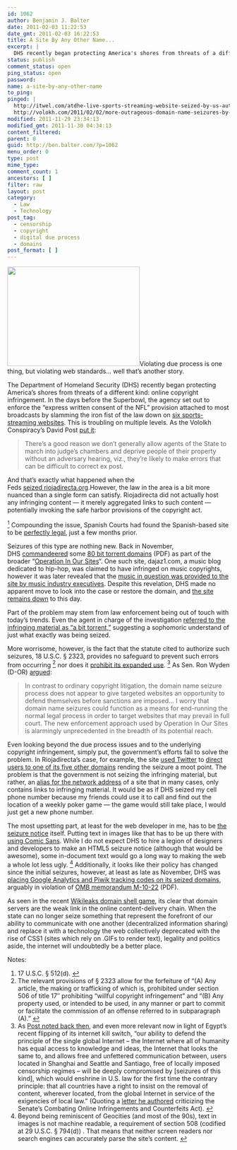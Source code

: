 ```yaml
---
id: 1062
author: Benjamin J. Balter
date: 2011-02-03 11:22:53
date_gmt: 2011-02-03 16:22:53
title: A Site By Any Other Name...
excerpt: |
  DHS recently began protecting America's shores from threats of a different kind: online copyright infringement. In the days before the Superbowl, the agency set out to enforce the "express written consent of the NFL" provision attached to most broadcasts by slamming the iron fist of the law down on six sports-streaming websites.
status: publish
comment_status: open
ping_status: open
password:
name: a-site-by-any-other-name
to_ping:
pinged: |
  http://itwel.com/atdhe-live-sports-streaming-website-seized-by-us-authorities.php
  http://volokh.com/2011/02/02/more-outrageous-domain-name-seizures-by-our-vigilant-dept-of-homeland-security/
modified: 2011-11-29 23:34:13
modified_gmt: 2011-11-30 04:34:13
content_filtered:
parent: 0
guid: http://ben.balter.com/?p=1062
menu_order: 0
type: post
mime_type:
comment_count: 1
ancestors: [ ]
filter: raw
layout: post
category:
  - Law
  - Technology
post_tag:
  - censorship
  - copyright
  - digital due process
  - domains
post_format: [ ]
---
```

<img class="size-medium wp-image-1064 alignright" title="DHS Seizure Notice" src="http://ben.balter.com/wp-content/uploads/2011/02/IPRC_Seized_2010_11-300x225.gif" alt="" width="300" height="225" />Violating due process is one thing, but violating web standards… well that’s another story.

The Department of Homeland Security (DHS) recently began protecting America’s shores from threats of a different kind: online copyright infringement. In the days before the Superbowl, the agency set out to enforce the “express written consent of the NFL” provision attached to most broadcasts by slamming the iron fist of the law down on [six sports-streaming websites][1]. This is troubling on multiple levels. As the Vololkh Conspiracy’s David Post [put it][2]:

> There’s a good reason we don’t generally allow agents of the State to march into judge’s chambers and deprive people of their property without an adversary hearing, viz., they’re likely to make errors that can be difficult to correct ex post.

And that’s exactly what happened when the Feds [seized riojadirecta.org][3].<!--more-->However, the law in the area is a bit more nuanced than a single form can satisfy. Riojadirecta did not actually host any infringing content — it merely aggregated links to such content — potentially invoking the safe harbor provisions of the copyright act. 

<a class="simple-footnote" title="17 U.S.C. § 512(d)." id="return-note-2020-1" href="#note-2020-1"><sup>1</sup></a> Compounding the issue, Spanish Courts had found the Spanish-based site to be [perfectly legal][4], just a few months prior.

Seizures of this type are nothing new. Back in November, DHS [commandeered][5] some [80 bit torrent domains][6] (PDF) as part of the broader “[Operation In Our Sites][7]“. One such site, dajaz1.com, a music blog dedicated to hip-hop, was claimed to have infringed on music copyrights, however it was later revealed that the [music in question was provided to the site by music industry executives][8]. Despite this revelation, DHS made no apparent move to look into the case or restore the domain, and [the site remains down][9] to this day.

Part of the problem may stem from law enforcement being out of touch with today’s trends. Even the agent in charge of the investigation [referred to the infringing material as “a bit torrent,”][10] suggesting a sophomoric understand of just what exactly was being seized.

More worrisome, however, is the fact that the statute cited to authorize such seizures, 18 U.S.C. § 2323, provides no safeguard to prevent such errors from occurring <a class="simple-footnote" title="The relevant provisions of § 2323 allow for the forfeiture of &#8220;(A) Any article, the making or trafficking of which is, prohibited under section 506 of title 17&#8243; prohibiting “willful copyright infringement” and &#8220;(B) Any property used, or intended to be used, in any manner or part to commit or facilitate the commission of an offense referred to in subparagraph (A).&#8221;" id="return-note-2020-2" href="#note-2020-2"><sup>2</sup></a> nor does it [prohibit its expanded use][11]. <a class="simple-footnote" title="As Post noted back then, and even more relevant now in light of Egypt&#8217;s recent flipping of its internet kill switch, &#8220;our ability to defend the principle of the single global Internet – the Internet where all of humanity has equal access to knowledge and ideas, the Internet that looks the same to, and allows free and unfettered communication between, users located in Shanghai and Seattle and Santiago, free of locally imposed censorship regimes – will be deeply compromised by [seizures of this kind], which would enshrine in U.S. law for the first time the contrary principle: that all countries have a right to insist on the removal of content, wherever located, from the global Internet in service of the exigencies of local law.&#8221; (Quoting a letter he authored criticizing the Senate&#8217;s Combating Online Infringements and Counterfeits Act)." id="return-note-2020-3" href="#note-2020-3"><sup>3</sup></a> As Sen. Ron Wyden (D-OR) [argued][12]:

> In contrast to ordinary copyright litigation, the domain name seizure process does not appear to give targeted websites an opportunity to defend themselves before sanctions are imposed… I worry that domain name seizures could function as a means for end-running the normal legal process in order to target websites that may prevail in full court. The new enforcement approach used by Operation In Our Sites is alarmingly unprecedented in the breadth of its potential reach.

Even looking beyond the due process issues and to the underlying copyright infringement, simply put, the government’s efforts fail to solve the problem. In Riojadirecta’s case, for example, the site [used Twitter][13] to [direct users to one of its five other domains][3] rending the seizure a moot point. The problem is that the government is not seizing the infringing material, but rather, an [alias for the network address][14] of a site that in many cases, only contains links to infringing material. It would be as if DHS seized my cell phone number because my friends could use it to call and find out the location of a weekly poker game — the game would still take place, I would just get a new phone number.

The most upsetting part, at least for the web developer in me, has to be [the seizure notice][15] itself. Putting text in images like that has to be up there with [using Comic Sans][16]. While I do not expect DHS to hire a legion of designers and developers to make an HTML5 seizure notice (although that would be awesome), some in-document text would go a long way to making the web a whole lot less ugly. <a class="simple-footnote" title="Beyond being reminiscent of Geocities (and most of the 90s), text in images is not machine readable, a requirement of section 508 (codified at 29 U.S.C. § 794(d)) . That means that neither screen readers nor search engines can accurately parse the site&#8217;s content." id="return-note-2020-4" href="#note-2020-4"><sup>4</sup></a> Additionally, it looks like their policy has changed since the initial seizures, however, at least as late as November, DHS was [placing Google Analytics and Piwik tracking codes on its seized domains][17], arguably in violation of [OMB memorandum M-10-22][18] (PDF).

As seen in the recent [Wikileaks domain shell game][19], its clear that domain servers are the weak link in the online content-delivery chain. When the state can no longer seize something that represent the forefront of our ability to communicate with one another (decentralized information sharing) and replace it with a technology the web collectively deprecated with the rise of CSS1 (sites which rely on .GIFs to render text), legality and politics aside, the internet will undoubtedly be a better place.

<div class="simple-footnotes">
  <p class="notes">
    Notes:
  </p>
  
  <ol>
    <li id="note-2020-1">
      17 U.S.C. § 512(d). <a href="#return-note-2020-1">↩</a>
    </li>
    <li id="note-2020-2">
      The relevant provisions of § 2323 allow for the forfeiture of “(A) Any article, the making or trafficking of which is, prohibited under section 506 of title 17″ prohibiting “willful copyright infringement” and “(B) Any property used, or intended to be used, in any manner or part to commit or facilitate the commission of an offense referred to in subparagraph (A).” <a href="#return-note-2020-2">↩</a>
    </li>
    <li id="note-2020-3">
      As <a href="http://volokh.com/2010/12/01/copyright-enforcement-tail-wags-internet-dog-contd-or-what-the-hell-ever-happened-to-due-process/">Post noted back then</a>, and even more relevant now in light of Egypt’s recent flipping of its internet kill switch, “our ability to defend the principle of the single global Internet – the Internet where all of humanity has equal access to knowledge and ideas, the Internet that looks the same to, and allows free and unfettered communication between, users located in Shanghai and Seattle and Santiago, free of locally imposed censorship regimes – will be deeply compromised by [seizures of this kind], which would enshrine in U.S. law for the first time the contrary principle: that all countries have a right to insist on the removal of content, wherever located, from the global Internet in service of the exigencies of local law.” (Quoting a <a href="http://volokh.com/2010/12/01/copyright-enforcement-tail-wags-internet-dog-contd-or-what-the-hell-ever-happened-to-due-process/">letter he authored</a> criticizing the Senate’s Combating Online Infringements and Counterfeits Act). <a href="#return-note-2020-3">↩</a>
    </li>
    <li id="note-2020-4">
      Beyond being reminiscent of Geocities (and most of the 90s), text in images is not machine readable, a requirement of section 508 (codified at 29 U.S.C. § 794(d)) . That means that neither screen readers nor search engines can accurately parse the site’s content. <a href="#return-note-2020-4">↩</a>
    </li>
  </ol>
</div>

 [1]: http://itwel.com/atdhe-live-sports-streaming-website-seized-by-us-authorities.php
 [2]: http://volokh.com/2011/02/02/more-outrageous-domain-name-seizures-by-our-vigilant-dept-of-homeland-security/
 [3]: http://www.huffingtonpost.com/2011/02/02/rojadirecta-org-seized_n_817458.html
 [4]: http://torrentfreak.com/sports-streaming-torrent-links-site-victorious-in-court-100510/
 [5]: http://torrentfreak.com/u-s-government-seizes-bittorrent-search-engine-domain-and-more-101126/
 [6]: http://www.ice.gov/doclib/news/releases/2010/domain_names.pdf
 [7]: http://www.ice.gov/news/releases/1006/100630losangeles.htm
 [8]: http://www.nytimes.com/2010/12/20/business/media/20music.html?_r=1&ref=todayspaper
 [9]: http://dajaz1.com/
 [10]: http://arstechnica.com/tech-policy/news/2010/12/busting-bittorrent.ars
 [11]: http://www.copyhype.com/2011/02/can-google-be-seized-by-ice/
 [12]: http://arstechnica.com/tech-policy/news/2011/02/senator-us-domain-name-seizures-alarmingly-unprecedented.ars?utm_source=rss&utm_medium=rss&utm_campaign=rss
 [13]: http://twitter.com/#!/rojadirecta/status/32348722188779520
 [14]: http://en.wikipedia.org/wiki/Domain_name
 [15]: http://dajaz1.com/IPRC_Seized_2010_11.gif
 [16]: http://bancomicsans.com/
 [17]: http://qbit.cc/homeland-security-tracking-visits-to-seized-domains-using-google-analytics-and-piwik/
 [18]: http://www.whitehouse.gov/sites/default/files/omb/assets/memoranda_2010/m10-22.pdf
 [19]: http://gawker.com/#!5704966/wikileaks-loses-its-domain